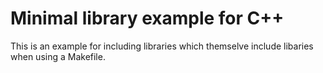 # Minimal library example for C++

This is an example for including libraries which themselve include libaries when using a Makefile.
